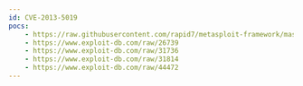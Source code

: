 ```yaml
---
id: CVE-2013-5019
pocs:
    - https://raw.githubusercontent.com/rapid7/metasploit-framework/master/modules/exploits/windows/http/ultraminihttp_bof.rb
    - https://www.exploit-db.com/raw/26739
    - https://www.exploit-db.com/raw/31736
    - https://www.exploit-db.com/raw/31814
    - https://www.exploit-db.com/raw/44472
---
```

